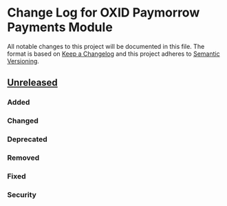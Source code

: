 # Change Log for OXID Paymorrow Payments Module

All notable changes to this project will be documented in this file.
The format is based on [Keep a Changelog](http://keepachangelog.com/)
and this project adheres to [Semantic Versioning](http://semver.org/).


## [Unreleased]

### Added

### Changed

### Deprecated

### Removed

### Fixed

### Security

[Unreleased]: https://github.com/OXID-eSales/paymorrow-module/compare/HEAD...HEAD
